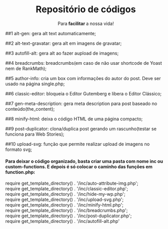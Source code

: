 <h1 align="center">Repositório de códigos</h1>
<p align="center">Para<strong> facilitar </strong> a nossa vida!</p>

##1 alt-gen: gera alt text automaticamente;


##2 alt-text-gravatar: gera alt em imagens de gravatar;


##3 autofill-alt: gera alt ao fazer aupload de imagens;


##4 breadcrumbs: breadcrumbs(em caso de não usar shortcode de Yoast nem de RankMath);


##5 author-info: cria um box com informações do autor do post. Deve ser usado na página single.php;


##6 classic-editor: bloqueia o Editor Gutemberg e libera o Editor Clássico;


##7 gen-meta-description: gera meta description para post baseado no conteúdo(the_content);


##8 minify-html: deixa o código HTML de uma página compacto;

##9 post-duplicator: clona/duplica post gerando um rascunho(testar se funciona para Web Stories);

##10 upload-svg: função que permite realizar  upload de imagens no formato svg;


<h4>Para deixar o código organizado, basta criar uma pasta com nome inc ou custom-functions. E depois é só colocar o caminho das funções em function.php:</h4>


require get_template_directory() . '/inc/auto-attribute-img.php'; <br>
require get_template_directory() . '/inc/classic-editor.php'; <br>
require get_template_directory() . '/inc/hide-my-wp.php'; <br>
require get_template_directory() . '/inc/upload-svg.php'; <br>
require get_template_directory() . '/inc/minify-html.php'; <br>
require get_template_directory() . '/inc/breadcrumbs.php'; <br>
require get_template_directory() . '/inc/post-duplicator.php'; <br>
require get_template_directory() . '/inc/autofill-alt.php'